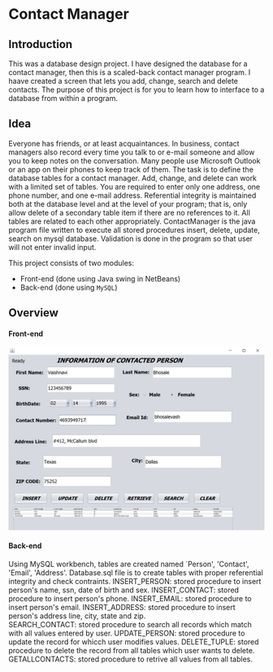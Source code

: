 # Contact Manager 

## Introduction
This was a database design project. I have designed the database for a contact manager, then this is a scaled-back contact manager program. I haave created a screen that lets you add, change, search and delete contacts. The purpose of this project is for you to learn how to interface to a database from within a program.

## Idea
Everyone has friends, or at least acquaintances.  In business, contact managers also record every time you talk to or e-mail someone and allow you to keep notes on the conversation. Many people use Microsoft Outlook or an app on their phones to keep track of them. The task is to define the database tables for a contact manager. Add, change, and delete can work with a limited set of tables. You are required to enter only one address, one phone number, and one e-mail address. Referential integrity is maintained both at the database level and at the level of your program; that is, only allow delete of a secondary table item if there are no references to it. All tables are related to each other appropriately. ContactManager is the java program file written to execute all stored procedures insert, delete, update, search on mysql database. Validation is done in the program so that user will not enter invalid input. 


This project consists of two modules:  
* Front-end (done using Java swing in NetBeans)
* Back-end (done using `MySQL`)

## Overview
#### Front-end

![Home page](/databasedesign.jpg)

#### Back-end

Using MySQL workbench, tables are created named `Person', 'Contact', 'Email', 'Address'.
Database.sql file is to create tables with proper referential integrity and check contraints. 
INSERT_PERSON:	stored procedure to insert person's name, ssn, date of birth and sex. 
INSERT_CONTACT:	stored procedure to insert person's phone. 
INSERT_EMAIL:	stored procedure to insert person's email. 
INSERT_ADDRESS:	stored procedure to insert person's address line, city, state and zip.  
SEARCH_CONTACT: stored procedure to search all records which match with all values entered by user.
UPDATE_PERSON:	stored procedure to update the record for whicch user modifies values. 
DELETE_TUPLE:	stored procedure to delete the record from all tables which user wants to delete.
GETALLCONTACTS: stored procedure to retrive all values from all tables.  
